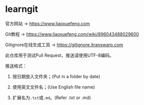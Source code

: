 # learngit

官方网站 → https://www.liaoxuefeng.com

Git教程 → https://www.liaoxuefeng.com/wiki/896043488029600

Gitignore在线生成工具 → https://gitignore.itranswarp.com

此仓库用于测试Pull Request，推送请使用UTF-8编码。

推送格式：

1. 按日期放入文件夹；(Put in a folder by date)

2. 使用英文文件名；(Use English file name)

3. 扩展名为`.txt`或`.md`。(Refer .txt or .md)
